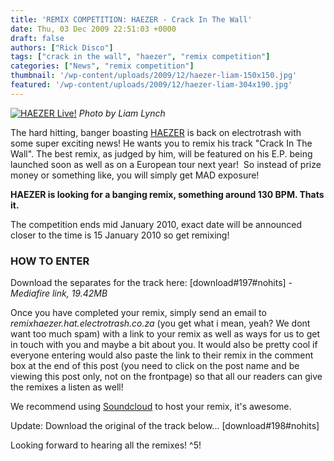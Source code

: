 ```yaml
---
title: 'REMIX COMPETITION: HAEZER - Crack In The Wall'
date: Thu, 03 Dec 2009 22:51:03 +0000
draft: false
authors: ["Rick Disco"]
tags: ["crack in the wall", "haezer", "remix competition"]
categories: ["News", "remix competition"]
thumbnail: '/wp-content/uploads/2009/12/haezer-liam-150x150.jpg'
featured: '/wp-content/uploads/2009/12/haezer-liam-304x190.jpg'
---
```


[![HAEZER Live!](/wp-content/uploads/2009/12/haezer-liam.jpg "HAEZER Live!")](/wp-content/uploads/2009/12/haezer-liam.jpg) _Photo by Liam Lynch_

The hard hitting, banger boasting [HAEZER](http://www.facebook.com/pages/HAEZER/24353086721 "HAEZER") is back on electrotrash with some super exciting news! He wants you to remix his track "Crack In The Wall". The best remix, as judged by him, will be featured on his E.P. being launched soon as well as on a European tour next year!  So instead of prize money or something like, you will simply get MAD exposure!

**HAEZER is looking for a banging remix, something around 130 BPM. Thats it.**

The competition ends mid January 2010, exact date will be announced closer to the time is 15 January 2010 so get remixing!

### **HOW TO ENTER**

Download the separates for the track here: \[download#197#nohits\] - _Mediafire link, 19.42MB_

Once you have completed your remix, simply send an email to _remixhaezer.hat.electrotrash.co.za_ (you get what i mean, yeah? We dont want too much spam) with a link to your remix as well as ways for us to get in touch with you and maybe a bit about you. It would also be pretty cool if everyone entering would also paste the link to their remix in the comment box at the end of this post (you need to click on the post name and be viewing this post only, not on the frontpage) so that all our readers can give the remixes a listen as well!

We recommend using [Soundcloud](http://soundcloud.com/ "Soundcloud") to host your remix, it's awesome.

Update: Download the original of the track below... \[download#198#nohits\]

Looking forward to hearing all the remixes! ^5!

